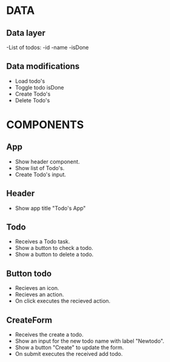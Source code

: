 # DATA

## Data layer

-List of todos:
-id
-name
-isDone

## Data modifications

- Load todo's
- Toggle todo isDone
- Create Todo's
- Delete Todo's

# COMPONENTS

## App

- Show header component.
- Show list of Todo's.
- Create Todo's input.

## Header

- Show app title "Todo's App"

## Todo

- Receives a Todo task.
- Show a button to check a todo.
- Show a button to delete a todo.

## Button todo

- Recieves an icon.
- Recieves an action.
- On click executes the recieved action.

## CreateForm

- Receives the create a todo.
- Show an input for the new todo name with label "Newtodo".
- Show a button "Create" to update the form.
- On submit executes the received add todo.
